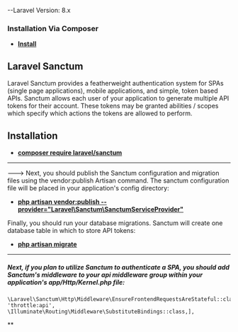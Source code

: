 --Laravel Version: 8.x
### Installation Via Composer
- **[Install](https://laravel.com/docs/9.x#installation-via-composer)**

## Laravel Sanctum
Laravel Sanctum provides a featherweight authentication system for SPAs (single page applications), mobile applications, and simple, token based APIs. Sanctum allows each user of your application to generate multiple API tokens for their account. These tokens may be granted abilities / scopes which specify which actions the tokens are allowed to perform.
## Installation

- **[composer require laravel/sanctum]()**

**************************************************
---> Next, you should publish the Sanctum configuration and migration files using the vendor:publish Artisan command. The sanctum configuration file will be placed in your application's config directory:

- **[php artisan vendor:publish --provider="Laravel\Sanctum\SanctumServiceProvider"]()**


Finally, you should run your database migrations. Sanctum will create one database table in which to store API tokens:
- **[php artisan migrate]()**
**************************

##### Next, if you plan to utilize Sanctum to authenticate a SPA, you should add Sanctum's middleware to your api middleware group within your application's app/Http/Kernel.php file:
  
    \Laravel\Sanctum\Http\Middleware\EnsureFrontendRequestsAreStateful::class,
    'throttle:api',
    \Illuminate\Routing\Middleware\SubstituteBindings::class,],

**